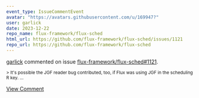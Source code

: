 ```yaml
---
event_type: IssueCommentEvent
avatar: "https://avatars.githubusercontent.com/u/169947?"
user: garlick
date: 2023-12-22
repo_name: flux-framework/flux-sched
html_url: https://github.com/flux-framework/flux-sched/issues/1121
repo_url: https://github.com/flux-framework/flux-sched
---
```


<a href='https://github.com/garlick' target='_blank'>garlick</a> commented on issue <a href='https://github.com/flux-framework/flux-sched/issues/1121' target='_blank'>flux-framework/flux-sched#1121</a>.

<small>> It's possible the JGF reader bug contributed, too, if Flux was using JGF in the scheduling R key....</small>

<a href='https://github.com/flux-framework/flux-sched/issues/1121' target='_blank'>View Comment</a>